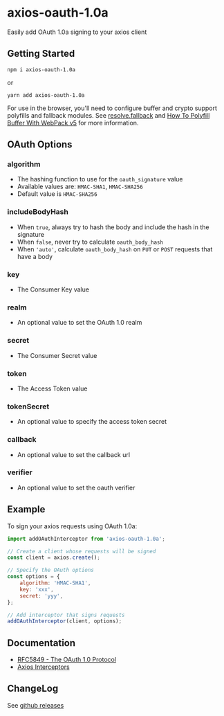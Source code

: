 # axios-oauth-1.0a

Easily add OAuth 1.0a signing to your axios client

## Getting Started

    npm i axios-oauth-1.0a

or

    yarn add axios-oauth-1.0a

For use in the browser, you'll need to configure buffer and crypto support polyfills and fallback modules.  See 
[resolve.fallback](https://webpack.js.org/configuration/resolve/#resolvefallback) and 
[How To Polyfill Buffer With WebPack v5](https://viglucci.io/how-to-polyfill-buffer-with-webpack-5) for more information.

## OAuth Options

### algorithm

* The hashing function to use for the `oauth_signature` value
* Available values are: `HMAC-SHA1`, `HMAC-SHA256`
* Default value is `HMAC-SHA256`

### includeBodyHash

* When `true`, always try to hash the body and include the hash in the signature
* When `false`, never try to calculate `oauth_body_hash`
* When `'auto'`, calculate `oauth_body_hash` on `PUT` or `POST` requests that have a body

### key

* The Consumer Key value

### realm

* An optional value to set the OAuth 1.0 realm

### secret

* The Consumer Secret value

### token

* The Access Token value

### tokenSecret

* An optional value to specify the access token secret

### callback

* An optional value to set the callback url

### verifier

* An optional value to set the oauth verifier

## Example

To sign your axios requests using OAuth 1.0a:

```js
import addOAuthInterceptor from 'axios-oauth-1.0a';

// Create a client whose requests will be signed
const client = axios.create();

// Specify the OAuth options
const options = {
    algorithm: 'HMAC-SHA1',
    key: 'xxx',
    secret: 'yyy',
};

// Add interceptor that signs requests
addOAuthInterceptor(client, options);
```

## Documentation

* [RFC5849 - The OAuth 1.0 Protocol](https://datatracker.ietf.org/doc/html/rfc5849)
* [Axios Interceptors](https://axios-http.com/docs/interceptors)

## ChangeLog

See [github releases](https://github.com/dobesv/axios-oauth-1.0a/releases)
